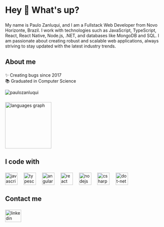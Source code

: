 <h1 align="left">Hey 👋 What's up?</h1>

###

<p align="left">My name is Paulo Zanluqui, and I am a Fullstack Web Developer from Novo Horizonte, Brazil. I work with technologies such as JavaScript, TypeScript, React, React Native, Node.js, .NET, and databases like MongoDB and SQL. I am passionate about creating robust and scalable web applications, always striving to stay updated with the latest industry trends.</p>

###

<h2 align="left">About me</h2> 

###

<p align="left">✨ Creating bugs since 2017<br>📚 Graduated in Computer Science</p>
<p align="left"> <img src="https://komarev.com/ghpvc/?username=paulozanluqui&label=Profile%20views&color=0e75b6&style=flat" alt="paulozanluqui" /> </p>

###

<div align="left">
  <img src="https://github-readme-stats.vercel.app/api/top-langs?username=PauloZanluqui&locale=en&hide_title=false&layout=compact&card_width=320&langs_count=5&theme=dark&hide_border=false&order=2" height="150" alt="languages graph"  />
</div>



###

<h2 align="left">I code with</h2>

###

<div align="left">
  <img src="https://cdn.jsdelivr.net/gh/devicons/devicon/icons/javascript/javascript-original.svg" height="40" alt="javascript logo"  />
  <img width="12" />
  <img src="https://cdn.jsdelivr.net/gh/devicons/devicon/icons/typescript/typescript-original.svg" height="40" alt="typescript logo"  />
  <img width="12" />
  <img src="https://cdn.jsdelivr.net/gh/devicons/devicon/icons/angularjs/angularjs-original.svg" height="40" alt="angularjs logo"  />
  <img width="12" />
  <img src="https://cdn.jsdelivr.net/gh/devicons/devicon/icons/react/react-original.svg" height="40" alt="react logo"  />
  <img width="12" />
  <img src="https://cdn.jsdelivr.net/gh/devicons/devicon/icons/nodejs/nodejs-original.svg" height="40" alt="nodejs logo"  />
  <img width="12" />
  <img src="https://cdn.jsdelivr.net/gh/devicons/devicon/icons/csharp/csharp-original.svg" height="40" alt="csharp logo"  />
  <img width="12" />
  <img src="https://skillicons.dev/icons?i=dotnet" height="40" alt="dot-net logo"  />
</div>

###

<h2 align="left">Contact me</h2>

###

<div align="left">
  <a href="https://www.linkedin.com/in/paulo-zanluqui/" target="_blank">
    <img src="https://raw.githubusercontent.com/maurodesouza/profile-readme-generator/master/src/assets/icons/social/linkedin/default.svg" width="52" height="40" alt="linkedin logo"  />
  </a>
</div>

###
